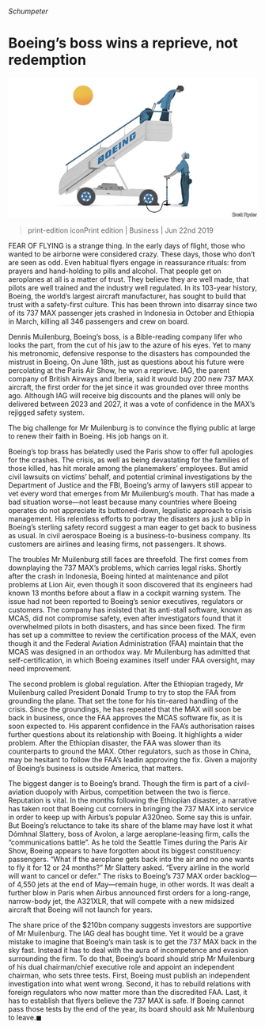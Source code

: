###### Schumpeter

# Boeing’s boss wins a reprieve, not redemption 

![image](images/20190622_WBD000_0.jpg) 

> print-edition iconPrint edition | Business | Jun 22nd 2019 

FEAR OF FLYING is a strange thing. In the early days of flight, those who wanted to be airborne were considered crazy. These days, those who don’t are seen as odd. Even habitual flyers engage in reassurance rituals: from prayers and hand-holding to pills and alcohol. That people get on aeroplanes at all is a matter of trust. They believe they are well made, that pilots are well trained and the industry well regulated. In its 103-year history, Boeing, the world’s largest aircraft manufacturer, has sought to build that trust with a safety-first culture. This has been thrown into disarray since two of its 737 MAX passenger jets crashed in Indonesia in October and Ethiopia in March, killing all 346 passengers and crew on board. 

Dennis Muilenburg, Boeing’s boss, is a Bible-reading company lifer who looks the part, from the cut of his jaw to the azure of his eyes. Yet to many his metronomic, defensive response to the disasters has compounded the mistrust in Boeing. On June 18th, just as questions about his future were percolating at the Paris Air Show, he won a reprieve. IAG, the parent company of British Airways and Iberia, said it would buy 200 new 737 MAX aircraft, the first order for the jet since it was grounded over three months ago. Although IAG will receive big discounts and the planes will only be delivered between 2023 and 2027, it was a vote of confidence in the MAX’s rejigged safety system. 

The big challenge for Mr Muilenburg is to convince the flying public at large to renew their faith in Boeing. His job hangs on it. 

Boeing’s top brass has belatedly used the Paris show to offer full apologies for the crashes. The crisis, as well as being devastating for the families of those killed, has hit morale among the planemakers’ employees. But amid civil lawsuits on victims’ behalf, and potential criminal investigations by the Department of Justice and the FBI, Boeing’s army of lawyers still appear to vet every word that emerges from Mr Muilenburg’s mouth. That has made a bad situation worse—not least because many countries where Boeing operates do not appreciate its buttoned-down, legalistic approach to crisis management. His relentless efforts to portray the disasters as just a blip in Boeing’s sterling safety record suggest a man eager to get back to business as usual. In civil aerospace Boeing is a business-to-business company. Its customers are airlines and leasing firms, not passengers. It shows. 

The troubles Mr Muilenburg still faces are threefold. The first comes from downplaying the 737 MAX’s problems, which carries legal risks. Shortly after the crash in Indonesia, Boeing hinted at maintenance and pilot problems at Lion Air, even though it soon discovered that its engineers had known 13 months before about a flaw in a cockpit warning system. The issue had not been reported to Boeing’s senior executives, regulators or customers. The company has insisted that its anti-stall software, known as MCAS, did not compromise safety, even after investigators found that it overwhelmed pilots in both disasters, and has since been fixed. The firm has set up a committee to review the certification process of the MAX, even though it and the Federal Aviation Administration (FAA) maintain that the MCAS was designed in an orthodox way. Mr Muilenburg has admitted that self-certification, in which Boeing examines itself under FAA oversight, may need improvement. 

The second problem is global regulation. After the Ethiopian tragedy, Mr Muilenburg called President Donald Trump to try to stop the FAA from grounding the plane. That set the tone for his tin-eared handling of the crisis. Since the groundings, he has repeated that the MAX will soon be back in business, once the FAA approves the MCAS software fix, as it is soon expected to. His apparent confidence in the FAA’s authorisation raises further questions about its relationship with Boeing. It highlights a wider problem. After the Ethiopian disaster, the FAA was slower than its counterparts to ground the MAX. Other regulators, such as those in China, may be hesitant to follow the FAA’s leadin approving the fix. Given a majority of Boeing’s business is outside America, that matters. 

The biggest danger is to Boeing’s brand. Though the firm is part of a civil-aviation duopoly with Airbus, competition between the two is fierce. Reputation is vital. In the months following the Ethiopian disaster, a narrative has taken root that Boeing cut corners in bringing the 737 MAX into service in order to keep up with Airbus’s popular A320neo. Some say this is unfair. But Boeing’s reluctance to take its share of the blame may have lost it what Dómhnal Slattery, boss of Avolon, a large aeroplane-leasing firm, calls the “communications battle”. As he told the Seattle Times during the Paris Air Show, Boeing appears to have forgotten about its biggest constituency: passengers. “What if the aeroplane gets back into the air and no one wants to fly it for 12 or 24 months?” Mr Slattery asked. “Every airline in the world will want to cancel or defer.” The risks to Boeing’s 737 MAX order backlog—of 4,550 jets at the end of May—remain huge, in other words. It was dealt a further blow in Paris when Airbus announced first orders for a long-range, narrow-body jet, the A321XLR, that will compete with a new midsized aircraft that Boeing will not launch for years. 

The share price of the $210bn company suggests investors are supportive of Mr Muilenburg. The IAG deal has bought time. Yet it would be a grave mistake to imagine that Boeing’s main task is to get the 737 MAX back in the sky fast. Instead it has to deal with the aura of incompetence and evasion surrounding the firm. To do that, Boeing’s board should strip Mr Muilenburg of his dual chairman/chief executive role and appoint an independent chairman, who sets three tests. First, Boeing must publish an independent investigation into what went wrong. Second, it has to rebuild relations with foreign regulators who now matter more than the discredited FAA. Last, it has to establish that flyers believe the 737 MAX is safe. If Boeing cannot pass those tests by the end of the year, its board should ask Mr Muilenburg to leave.◼ 

